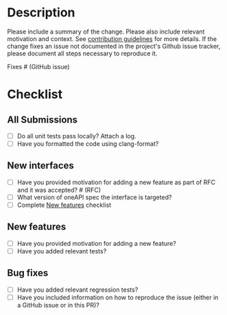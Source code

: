 # Description

Please include a summary of the change. Please also include relevant
motivation and context. See
[contribution guidelines](https://github.com/oneapi-src/oneMKL/blob/master/CONTRIBUTING.md)
for more details. If the change fixes an issue not documented in the project's
Github issue tracker, please document all steps necessary to reproduce it.

Fixes # (GitHub issue)

# Checklist

## All Submissions

- [ ] Do all unit tests pass locally? Attach a log.
- [ ] Have you formatted the code using clang-format?

## New interfaces

- [ ] Have you provided motivation for adding a new feature as part of RFC and
it was accepted? # (RFC)
- [ ] What version of oneAPI spec the interface is targeted?
- [ ] Complete [New features](pull_request_template.md#new-features) checklist

## New features

- [ ] Have you provided motivation for adding a new feature?
- [ ] Have you added relevant tests?

## Bug fixes

- [ ] Have you added relevant regression tests?
- [ ] Have you included information on how to reproduce the issue (either in a
      GitHub issue or in this PR)?
